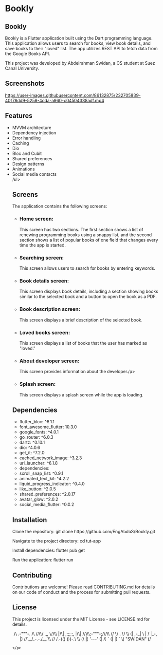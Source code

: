 <h1>Bookly</h1>
<h2>Bookly </h2> 
<p>Bookly is a Flutter application built using the Dart programming language. This application allows users to search for books, view book details, and save books to their "loved" list. The app utilizes REST API to fetch data from the Google Books API.</p>
<p>This project was developed by Abdelrahman Swidan, a CS student at Suez Canal University.</p>
<h2>Screenshots</h2>



https://user-images.githubusercontent.com/86132875/232705839-40178dd9-5258-4cda-a960-c04504338adf.mp4




<h2>Features</h2>
<ul>
<li>MVVM architecture   </li>
<li>Dependency injection</li>
<li>Error handling</li>
<li>Caching</li>
<li>Dio</li>
<li>Bloc and Cubit</li>
<li>Shared preferences</li>
<li>Design patterns</li>
<li>Animations</li>
<li>Social media contacts</li>
 /ul>


 <h2>Screens</h2>
 <p>The application contains the following screens:
</p>
<ul>
<li>
    <h3>Home screen: </h3><p> This screen has two sections. The first section shows a list of renewing programming books using a snappy list, and the second section shows a list of popular books of one field that changes every time the app is started.</p>
</li>
<li>
    <h3>Searching screen:</h3><p>This screen allows users to search for books by entering keywords.</p>
</li><li>
    <h3>Book details screen: </h3><p> This screen displays book details, including a section showing books similar to the selected book and a button to open the book as a PDF.</p>
</li><li>
    <h3>Book description screen: </h3><p>This screen displays a brief description of the selected book.</p>
</li><li>
    <h3>Loved books screen: </h3><p>This screen displays a list of books that the user has marked as "loved."</p>
</li><li>
    <h3>About developer screen:</h3><p> This screen provides information about the developer./p>
</li><li>
    <h3>Splash screen: </h3><p> This screen displays a splash screen while the app is loading.</p>
</li>
</ul>


<h2>Dependencies</h2>

<ul>

  <li>flutter_bloc: ^8.1.1</li>
  <li>font_awesome_flutter: 10.3.0</li>
  <li>google_fonts: ^4.0.1</li>
  <li>go_router: ^6.0.3</li>
  <li>dartz: ^0.10.1</li>
  <li>dio: ^4.0.6</li>
  <li>get_it: ^7.2.0</li>
  <li>cached_network_image: ^3.2.3</li>
  <li>url_launcher: ^6.1.8</li>
  <li>dependencies:</li>
  <li>scroll_snap_list: ^0.9.1</li>
  <li>animated_text_kit: ^4.2.2</li>
  <li>liquid_progress_indicator: ^0.4.0</li>
  <li>like_button: ^2.0.5</li>
  <li>shared_preferences: ^2.0.17</li>
  <li>avatar_glow: ^2.0.2</li>
  <li>social_media_flutter: ^0.0.2            </li>

</ul>


<h2>Installation</h2>
<p>Clone the repository: git clone https://github.com/EngAbdoS/Bookly.git
</p>
<p>Navigate to the project directory: cd tut-app
</p>
<p>Install dependencies: flutter pub get</p>
<p>Run the application: flutter run
</p>
<h2>Contributing
</h2>
<p>Contributions are welcome! Please read CONTRIBUTING.md for details on our code of conduct and the process for submitting pull requests.
</p>
<h2>License</h2>
<p>This project is licensed under the MIT License - see LICENSE.md for details.
</p>

<p align="center">    
      /\  .-"""-.  /\     
    //\\/  ,,,  \//\\    
    |/\| ,;;;;;, |/\|    
    //\\\;-"""-;///\\    
   //  \/   .   \/  \\   
  (| ,-_| \ | / |_-, |)  
    //`__\.-.-./__`\\    
   // /.-(() ())-.\ \\   
  (\ |)   '---'   (| /)  
   ` (|           |) `   
     \)  "SWIDAN" (/   
    
    </p>
